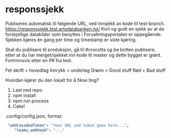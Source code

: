 # responssjekk

Publiseres automatisk til følgende URL, ved innsjekk av kode til test-branch. 
https://responssjekk.test.artsdatabanken.no/
Kort og godt en sjekk av at de forskjellige datakilder som benyttes i Forvaltningsportalen er oppegående. Sjekken kjøres én gang
per time og timestamp er siste kjøring. 

Skal du publisere til produksjon, gå til #crocotta og be botten publisere, etter at du har merget/sjekket inn kode til master og dette bygget er grønt. Fortrinnsvis etter en PR fra test.

Fet skrift = hovedlag
Innrykk = underlag
Grønn = Good stuff
Rød = Bad stuff

Hvordan kjører du den lokalt for å fikse ting? 
1. Last ned repo.
2. npm install
3. npm run process
4. Cake!


.config/config.json, format:
```yaml
 "addressAndToken": "Your URL and token goes here...",
    "teams_webhook": "..."
